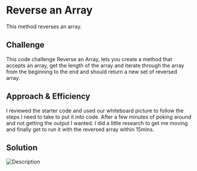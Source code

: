 # Reverse an Array
   This method reverses an array.

## Challenge
  This code challenge Reverse an Array, lets you create a method that accepts an array, get the length of the array and iterate through the array from the beginning to the end and should return a new set of reversed array.  

## Approach & Efficiency
  I reviewed the starter code and used our whiteboard picture to follow the steps I need to take to put it into code. After a few minutes of poking around and not getting the output I wanted. I did a little research to get me moving and finally get to run it with the reversed array within 15mins. 

## Solution
![Description](assets/ArrayReverse(1).png)

